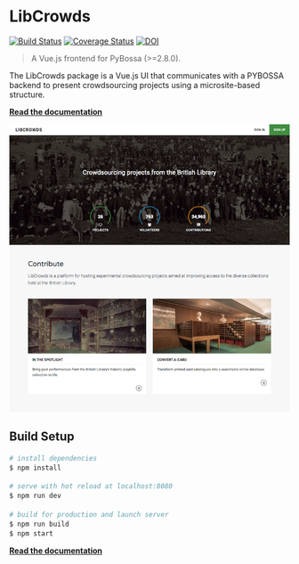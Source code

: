 # LibCrowds

[![Build Status](https://travis-ci.org/LibCrowds/libcrowds.svg?branch=master)](https://travis-ci.org/LibCrowds/libcrowds)
[![Coverage Status](https://coveralls.io/repos/github/LibCrowds/libcrowds/badge.svg?branch=master)](https://coveralls.io/github/LibCrowds/libcrowds?branch=master)
[![DOI](https://zenodo.org/badge/92406558.svg)](https://zenodo.org/badge/latestdoi/92406558)

> A Vue.js frontend for PyBossa (>=2.8.0).

The LibCrowds package is a Vue.js UI that communicates with a PYBOSSA backend to present crowdsourcing projects using a microsite-based structure.

[**Read the documentation**](https://docs.libcrowds.com)

[![The LibCrowds website](./assets/img/site-homepage.png?raw=true "The LibCrowds website")](https://www.libcrowds.com)

## Build Setup

``` bash
# install dependencies
$ npm install

# serve with hot reload at localhost:8080
$ npm run dev

# build for production and launch server
$ npm run build
$ npm start
```

[**Read the documentation**](https://docs.libcrowds.com)